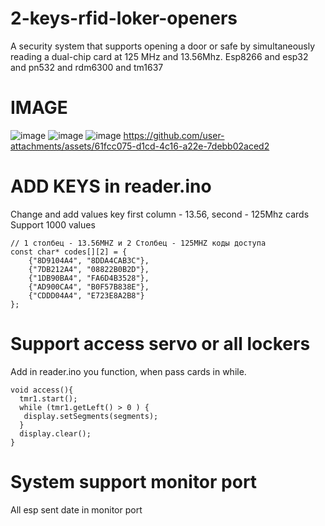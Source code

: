 # 2-keys-rfid-loker-openers
A security system that supports opening a door or safe by simultaneously reading a dual-chip card at 125 MHz and 13.56Mhz.
Esp8266 and esp32 and pn532 and rdm6300 and tm1637

# IMAGE
![image](https://github.com/user-attachments/assets/7283730e-d265-4445-b874-19eb5912df0d)
![image](https://github.com/user-attachments/assets/91e686eb-6f25-497e-b66d-8e83d2c259f3)
![image](https://github.com/user-attachments/assets/640d7fd2-782e-4048-acea-ec96e136cbc0)
https://github.com/user-attachments/assets/61fcc075-d1cd-4c16-a22e-7debb02aced2



# ADD KEYS in reader.ino

Change and add values key
first column - 13.56, second - 125Mhz cards
Support 1000 values

```
// 1 столбец - 13.56MHZ и 2 Столбец - 125MHZ коды доступа
const char* codes[][2] = {
    {"8D9104A4", "8DDA4CAB3C"},
    {"7DB212A4", "08822B0B2D"},
    {"1DB90BA4", "FA6D4B3528"},
    {"AD900CA4", "B0F57B838E"},
    {"CDDD04A4", "E723E8A2B8"}
};
```

# Support access servo or all lockers

Add in reader.ino you function, when pass cards in while.

```
void access(){
  tmr1.start();
  while (tmr1.getLeft() > 0 ) {
   display.setSegments(segments);
  }
  display.clear();
}
```

# System support monitor port

All esp sent date in monitor port
